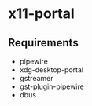 # x11-portal

## Requirements
- pipewire
- xdg-desktop-portal
- gstreamer
- gst-plugin-pipewire
- dbus
